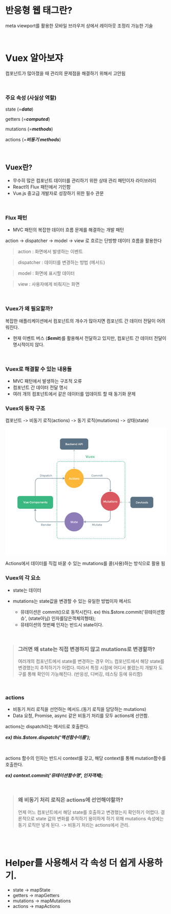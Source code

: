 # 반응형 웹 태그란?

meta viewport를 활용한 모바일 브라우저 상에서 레이아웃 조정리 가능한 기술

<br>

# Vuex 알아보쟈

컴포넌트가 많아졌을 때 관리의 문제점을 해결하기 위해서 고안됨

<br>

### 주요 속성 (사실상 역할)
state (=***data***)

getters (=***computed***)

mutations (=***methods***)

actions (=***비동기 methods***)

<br>

## Vuex란?

* 무수히 많은 컴포넌트 데이터를 관리하기 위한 상태 관리 패턴이자 라이브러리
* React의 Flux 패턴에서 기인함
* Vue.js 중고급 개발자로 성장하기 위한 필수 관문

<br>

### Flux 패턴

* MVC 패턴의 복잡한 데이터 흐름 문제를 해결하는 개발 패턴

action -> dispatcher -> model -> view 로 흐르는 단방향 데이터 흐름을 활용한다

> action : 화면에서 발생하는 이벤트

> dispatcher : 데이터를 변경하는 방법 (메서드)

> model : 화면에 표시할 데이터

> view : 사용자에게 비춰지는 화면

<br>

### Vuex가 왜 필요할까?

복잡한 애플리케이션에서 컴포넌트의 개수가 많아지면 컴포넌트 간 데이터 전달이 어려워진다.

* 현재 이벤트 버스 (***$emit***)를 활용해서 전달하고 있지만, 컴포넌트 간 데이터 전달이 명시적이지 않다.

<br>

### Vuex로 해결할 수 있는 내용들

* MVC 패턴에서 발생하는 구조적 오류
* 컴포넌트 간 데이터 전달 명시
* 여러 개의 컴포넌트에서 같은 데이터를 업데이트 할 때 동기화 문제

### Vuex의 동작 구조

컴포넌트 -> 비동기 로직(actions) -> 동기 로직(mutations) -> 상태(state)

![image](images/vuex.png)


Actions에서 데이터를 직접 바꿀 수 있는 mutations를 콜(사용)하는 방식으로 활용 됨

### Vuex의 각 요소

* state는 데이터

* mutations는 state값을 변경할 수 있는 유일한 방법이자 메서드
    * 뮤데이션은 commit()으로 동작시킨다. ex) this.$store.commit('뮤테이션함슈', (state아님) 인자를담은객체의형태);
    * 뮤테이션의 첫번째 인자는 반드시 state이다.

<br>

> ### 그러면 왜 state는 직접 변경하지 않고 mutations로 변경할까?
> 여러개의 컴포넌트에서 state를 변경하는 경우 어느 컴포넌트에서 해당 state를 변경했는지 추적하기가 어렵다.
> 따라서 특정 시점에 어디서 불렸는지 개발자 도구를 통해 확인이 가능해진다. (반응성, 디버깅, 테스팅 등에 유리함)

<br>


### actions
* 비동기 처리 로직을 선언하는 메서드.(동기 로직을 담당하는 mutations)
* Data 요청, Promise, async 같은 비동기 처리를 모두 actions에 선언함.

actions는 dispatch라는 메서드로 호출한다. 

***ex) this.$store.dispatch('액션함수이름');***

<br>


actions 함수의 인자는 반드시 context를 갖고, 해당 context를 통해 mutation함수를 호출한다. 

***ex) context.commit('뮤테이션함수명', 인자객체);***

<br>

> ### 왜 비동기 처리 로직은 actions에 선언해야할까?
> 언제 어느 컴포넌트에서 해당 state를 호출하고 변경했는지 확인하기 어렵다.
> 결론적으로 state 값의 변화를 추적하기 용이하게 하기 위해 mutations 속성에는 동기 로직만 넣게 된다. -> 비동기 처리는 actions에서 관리.

<br>
<br>

# Helper를 사용해서 각 속성 더 쉽게 사용하기.

* state -> mapState
* getters -> mapGetters
* mutations -> mapMutations
* actions -> mapActions

<br>
